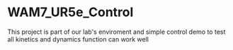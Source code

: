 # WAM7_UR5e_Control
This project is part of our lab's enviroment and simple control demo to test all kinetics and dynamics function can work well
